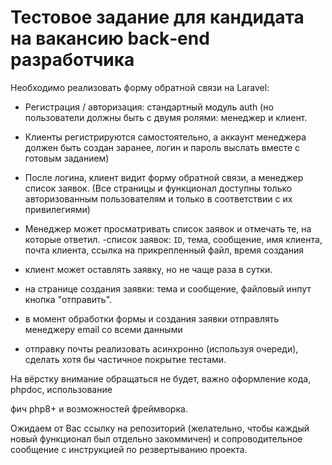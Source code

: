 
# Тестовое задание для кандидата на вакансию back‐end разработчика

Необходимо реализовать форму обратной связи на Laravel:
- Регистрация / авторизация: стандартный модуль auth (но пользователи должны быть с двумя ролями: менеджер и клиент.
- Клиенты регистрируются самостоятельно, а аккаунт менеджера должен быть создан
заранее, логин и пароль выслать вместе с готовым заданием)
- После логина, клиент видит форму обратной связи, а менеджер список заявок. (Все
страницы и функционал доступны только авторизованным пользователям и только в
соответствии с их привилегиями)
- Менеджер может просматривать список заявок и отмечать те, на которые ответил.
-список заявок:
`ID`, 
тема, сообщение, 
имя клиента,
почта клиента,
ссылка на прикрепленный файл, 
время создания

- клиент может оставлять заявку, но не чаще раза в сутки.
- на странице создания заявки: тема и сообщение, файловый инпут кнопка "отправить".
- в момент обработки формы и создания заявки отправлять менеджеру email со всеми
данными
- отправку почты реализовать асинхронно (используя очереди), сделать хотя бы частичное покрытие тестами.

На вёрстку внимание обращаться не будет, важно оформление кода, phpdoc, использование

фич php8+ и возможностей фреймворка.

Ожидаем от Вас ссылку на репозиторий (желательно, чтобы каждый новый функционал был отдельно закоммичен) и сопроводительное сообщение с инструкцией по резвертыванию проекта.